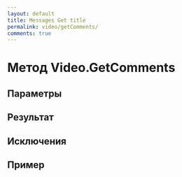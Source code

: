 ```yaml
---
layout: default
title: Messages Get title
permalink: video/getComments/
comments: true
---
```

# Метод Video.GetComments

## Параметры

## Результат

## Исключения

## Пример
```csharp

```
